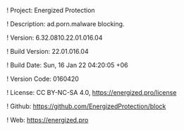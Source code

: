 ! Project: Energized Protection

! Description: ad.porn.malware blocking.

! Version: 6.32.0810.22.01.016.04

! Build Version: 22.01.016.04

! Build Date: Sun, 16 Jan 22 04:20:05 +06

! Version Code: 0160420

! License: CC BY-NC-SA 4.0, https://energized.pro/license

! Github: https://github.com/EnergizedProtection/block

! Web: https://energized.pro

